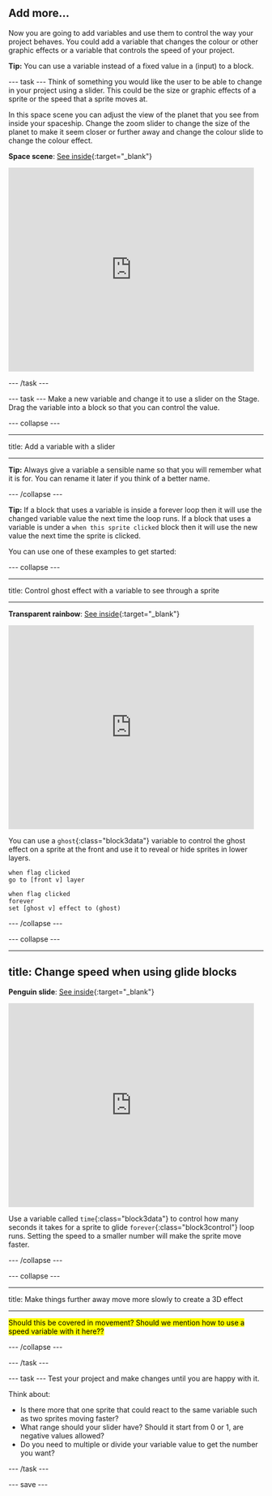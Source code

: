 ## Add more...

Now you are going to add variables and use them to control the way your project behaves. You could add a variable that changes the colour or other graphic effects or a variable that controls the speed of your project. 

**Tip:** You can use a variable instead of a fixed value in a (input) to a block. 

--- task ---
Think of something you would like the user to be able to change in your project using a slider. This could be the size or graphic effects of a sprite or the speed that a sprite moves at.

In this space scene you can adjust the view of the planet that you see from inside your spaceship. Change the zoom slider to change the size of the planet to make it seem closer or further away and change the colour slide to change the colour effect. 

**Space scene**: [See inside](https://scratch.mit.edu/projects/444586036/editor){:target="_blank"}

<div class="scratch-preview">
  <iframe allowtransparency="true" width="485" height="402" src="https://scratch.mit.edu/projects/embed/444586036/?autostart=false" frameborder="0"></iframe>
</div>

--- /task ---

--- task ---
Make a new variable and change it to use a slider on the Stage. Drag the variable into a block so that you can control the value. 

--- collapse ---

---

title: Add a variable with a slider

---

**Tip:** Always give a variable a sensible name so that you will remember what it is for. You can rename it later if you think of a better name. 

--- /collapse ---

**Tip:** If a block that uses a variable is inside a forever loop then it will use the changed variable value the next time the loop runs. If a block that uses a variable is under a `when this sprite clicked` block then it will use the new value the next time the sprite is clicked. 

You can use one of these examples to get started:

--- collapse ---

---

title: Control ghost effect with a variable to see through a sprite

---

**Transparent rainbow**: [See inside](https://scratch.mit.edu/projects/444579529/editor){:target="_blank"}

<div class="scratch-preview">
  <iframe allowtransparency="true" width="485" height="402" src="https://scratch.mit.edu/projects/embed/444579529/?autostart=false" frameborder="0"></iframe>
</div>

You can use a `ghost`{:class="block3data"} variable to control the ghost effect on a sprite at the front and use it to reveal or hide sprites in lower layers. 

```blocks3
when flag clicked
go to [front v] layer
```

```blocks3
when flag clicked
forever
set [ghost v] effect to (ghost)
```

--- /collapse ---


--- collapse ---

---
title: Change speed when using glide blocks 
----

**Penguin slide**: [See inside](https://scratch.mit.edu/projects/445030302/editor){:target="_blank"}

<div class="scratch-preview">
  <iframe allowtransparency="true" width="485" height="402" src="https://scratch.mit.edu/projects/embed/445030302/?autostart=false" frameborder="0"></iframe>
</div>


Use a variable called `time`{:class="block3data"} to control how many seconds it takes for a sprite to glide `forever`{:class="block3control"} loop runs. Setting the speed to a smaller number will make the sprite move faster. 

--- /collapse ---

--- collapse ---

---

title: Make things further away move more slowly to create a 3D effect

---

<mark>Should this be covered in movement? Should we mention how to use a speed variable with it here??</mark>

--- /collapse ---


--- /task ---

--- task ---
Test your project and make changes until you are happy with it. 

Think about:
+ Is there more that one sprite that could react to the same variable such as two sprites moving faster?
+ What range should your slider have? Should it start from 0 or 1, are negative values allowed?
+ Do you need to multiple or divide your variable value to get the number you want?

--- /task ---


--- save ---

